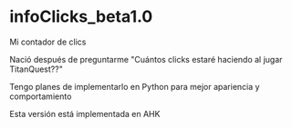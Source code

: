 # infoClicks_beta1.0
Mi contador de clics

Nació después de preguntarme "Cuántos clicks estaré haciendo al jugar TitanQuest??"

Tengo planes de implementarlo en Python para mejor apariencia y comportamiento

Esta versión está implementada en AHK
